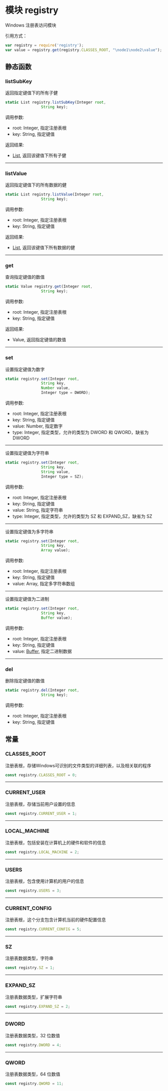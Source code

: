 # 模块 registry
Windows 注册表访问模块

引用方式：
```JavaScript
var registry = require('registry');
var value = registry.get(registry.CLASSES_ROOT, "\node1\node2\value");
```
## 静态函数
        
### listSubKey
返回指定键值下的所有子健
```JavaScript
static List registry.listSubKey(Integer root,
                String key);
```

调用参数:
* root: Integer, 指定注册表根
* key: String, 指定键值

返回结果:
* [List](../../object/ifs/List.md), 返回该键值下所有子健

--------------------------
### listValue
返回指定键值下的所有数据的健
```JavaScript
static List registry.listValue(Integer root,
                String key);
```

调用参数:
* root: Integer, 指定注册表根
* key: String, 指定键值

返回结果:
* [List](../../object/ifs/List.md), 返回该键值下所有数据的健

--------------------------
### get
查询指定键值的数值
```JavaScript
static Value registry.get(Integer root,
                String key);
```

调用参数:
* root: Integer, 指定注册表根
* key: String, 指定键值

返回结果:
* Value, 返回指定键值的数值

--------------------------
### set
设置指定键值为数字
```JavaScript
static registry.set(Integer root,
                String key,
                Number value,
                Integer type = DWORD);
```

调用参数:
* root: Integer, 指定注册表根
* key: String, 指定键值
* value: Number, 指定数字
* type: Integer, 指定类型，允许的类型为 DWORD 和 QWORD，缺省为 DWORD

--------------------------
设置指定键值为字符串
```JavaScript
static registry.set(Integer root,
                String key,
                String value,
                Integer type = SZ);
```

调用参数:
* root: Integer, 指定注册表根
* key: String, 指定键值
* value: String, 指定字符串
* type: Integer, 指定类型，允许的类型为 SZ 和 EXPAND_SZ，缺省为 SZ

--------------------------
设置指定键值为多字符串
```JavaScript
static registry.set(Integer root,
                String key,
                Array value);
```

调用参数:
* root: Integer, 指定注册表根
* key: String, 指定键值
* value: Array, 指定多字符串数组

--------------------------
设置指定键值为二进制
```JavaScript
static registry.set(Integer root,
                String key,
                Buffer value);
```

调用参数:
* root: Integer, 指定注册表根
* key: String, 指定键值
* value: [Buffer](../../object/ifs/Buffer.md), 指定二进制数据

--------------------------
### del
删除指定键值的数值
```JavaScript
static registry.del(Integer root,
                String key);
```

调用参数:
* root: Integer, 指定注册表根
* key: String, 指定键值

## 常量
        
### CLASSES_ROOT
注册表根，存储Windows可识别的文件类型的详细列表，以及相关联的程序
```JavaScript
const registry.CLASSES_ROOT = 0;
```

--------------------------
### CURRENT_USER
注册表根，存储当前用户设置的信息
```JavaScript
const registry.CURRENT_USER = 1;
```

--------------------------
### LOCAL_MACHINE
注册表根，包括安装在计算机上的硬件和软件的信息
```JavaScript
const registry.LOCAL_MACHINE = 2;
```

--------------------------
### USERS
注册表根，包含使用计算机的用户的信息
```JavaScript
const registry.USERS = 3;
```

--------------------------
### CURRENT_CONFIG
注册表根，这个分支包含计算机当前的硬件配置信息
```JavaScript
const registry.CURRENT_CONFIG = 5;
```

--------------------------
### SZ
注册表数据类型，字符串
```JavaScript
const registry.SZ = 1;
```

--------------------------
### EXPAND_SZ
注册表数据类型，扩展字符串
```JavaScript
const registry.EXPAND_SZ = 2;
```

--------------------------
### DWORD
注册表数据类型，32 位数值
```JavaScript
const registry.DWORD = 4;
```

--------------------------
### QWORD
注册表数据类型，64 位数值
```JavaScript
const registry.QWORD = 11;
```

